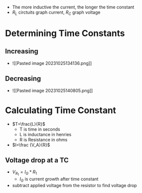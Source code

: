 - The more inductive the current, the longer the time constant
- $R_L$ circtuits graph current, $R_C$ graph voltage

# Determining Time Constants

## Increasing

- ![[Pasted image 20231025134136.png]] 

## Decreasing

- ![[Pasted image 20231025140805.png]] 

# Calculating Time Constant

- $T=\frac{L}{R}$
	- T is time in seconds
	- L is inductance in henries
	- R is Resistance in ohms
- $I=\frac {V_A}{R}$

## Voltage drop at a TC

- $V_{R_1}=I_G*R_1$
	- $I_G$ is current growth after time constant
- subtract applied voltage from the resistor to find voltage drop

